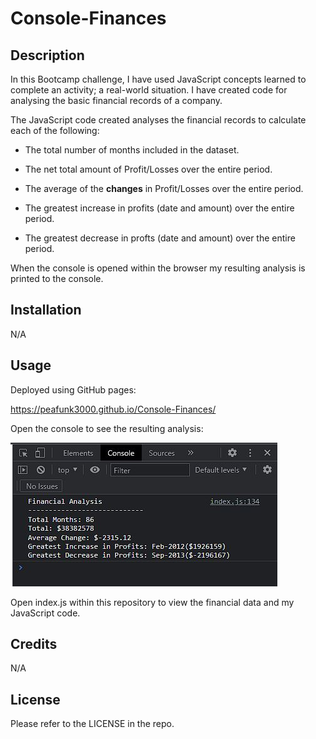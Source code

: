 # Console-Finances

## Description

In this Bootcamp challenge, I have used JavaScript concepts learned to complete an activity; a real-world situation. I have created code for analysing the basic financial records of a company. 

The JavaScript code created analyses the financial records to calculate each of the following:

* The total number of months included in the dataset.

* The net total amount of Profit/Losses over the entire period.

* The average of the **changes** in Profit/Losses over the entire period.

* The greatest increase in profits (date and amount) over the entire period.

* The greatest decrease in profts (date and amount) over the entire period.

When the console is opened within the browser my resulting analysis is printed to the console.

## Installation
N/A

## Usage
Deployed using GitHub pages:

https://peafunk3000.github.io/Console-Finances/

Open the console to see the resulting analysis:

<img src="./images/logged-analyses.JPG">

Open index.js within this repository to view the financial data and my JavaScript code. 

## Credits
N/A

## License

Please refer to the LICENSE in the repo.



